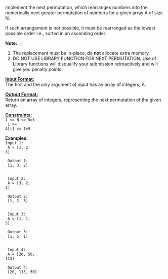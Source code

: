 

Implement the next permutation, which rearranges numbers into the numerically next greater permutation of numbers for a given array A of size N.

If such arrangement is not possible, it must be rearranged as the lowest possible order i.e., sorted in an ascending order.

**Note:**<br>
1. The replacement must be in-place, do **not** allocate extra memory.
2. DO NOT USE LIBRARY FUNCTION FOR NEXT PERMUTATION. Use of Library functions will disqualify your submission retroactively and will give you penalty points.

<b><u>Input Format:</u></b><br>
The first and the only argument of input has an array of integers, A.

<b><u>Output Format:</u></b><br>
Return an array of integers, representing the next permutation of the given array.

<b><u>Constraints:</u></b><br>
<code>1 <= N <= 5e5<br>
1 <= A[i] <= 1e9</code>

**Examples:**<br>
<code>Input 1:<br>
    A = [1, 2, 3]<br><br>
Output 1:<br>
    [1, 3, 2]<br><br><br>
Input 2:<br>
    A = [3, 2, 1]<br><br>
Output 2:<br>
    [1, 2, 3]<br><br><br>
Input 3:<br>
    A = [1, 1, 5]<br><br>
Output 3:<br>
    [1, 5, 1]<br><br><br>
Input 4:<br>
    A = [20, 50, 113]<br><br>
Output 4:<br>
    [20, 113, 50]<br><br><br>
</code>